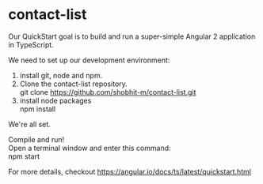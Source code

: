 # contact-list
Our QuickStart goal is to build and run a super-simple Angular 2 application in TypeScript.

We need to set up our development environment:

1. install git, node and npm.  
2. Clone the contact-list repository.  
git clone https://github.com/shobhit-m/contact-list.git
3. install node packages  
npm install  
  
We're all set.  
  
Compile and run!  
Open a terminal window and enter this command:  
npm start  
  
  
For more details, checkout https://angular.io/docs/ts/latest/quickstart.html  
